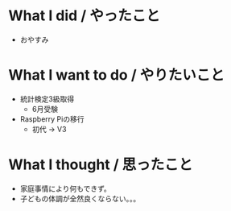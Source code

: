 # What I did / やったこと
- おやすみ

# What I want to do / やりたいこと
- 統計検定3級取得
  - 6月受験
- Raspberry Piの移行
  - 初代 → V3

# What I thought / 思ったこと
- 家庭事情により何もできず。
- 子どもの体調が全然良くならない。。。
